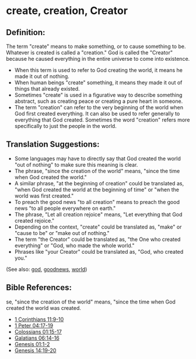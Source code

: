 # create, creation, Creator #

## Definition: ##

The term "create" means to make something, or to cause something to be. Whatever is created is called a "creation." God is called the "Creator" because he caused everything in the entire universe to come into existence.

* When this term is used to refer to God creating the world, it means he made it out of nothing.
* When human beings "create" something, it means they made it out of things that already existed.
* Sometimes "create" is used in a figurative way to describe something abstract, such as creating peace or creating a pure heart in someone.
* The term "creation" can refer to the very beginning of the world when God first created everything. It can also be used to refer generally to everything that God created. Sometimes the word "creation" refers more specifically to just the people in the world.

## Translation Suggestions: ##

* Some languages may have to directly say that God created the world "out of nothing" to make sure this meaning is clear.
* The phrase, "since the creation of the world" means, "since the time when God created the world."
* A similar phrase, "at the beginning of creation" could be translated as, "when God created the world at the beginning of time" or "when the world was first created."
* To preach the good news "to all creation" means to preach the good news "to all people everywhere on earth."
* The phrase, "Let all creation rejoice" means, "Let everything that God created rejoice."
* Depending on the context, "create" could be translated as, "make" or "cause to be" or "make out of nothing."
* The term "the Creator" could be translated as, "the One who created everything" or "God, who made the whole world."
* Phrases like "your Creator" could be translated as, "God, who created you."

(See also: [god](../kt/god.md), [goodnews](../kt/goodnews.md), [world](../other/world.md))

## Bible References: ##
se, "since the creation of the world" means, "since the time when God created the world was created.

* [1 Corinthians 11:9-10](https://door43.org/en/bible/notes/1co/11/09)
* [1 Peter 04:17-19](https://door43.org/en/bible/notes/1pe/04/17)
* [Colossians 01:15-17](https://door43.org/en/bible/notes/col/01/15)
* [Galatians 06:14-16](https://door43.org/en/bible/notes/gal/06/14)
* [Genesis 01:1-2](https://door43.org/en/bible/notes/gen/01/01)
* [Genesis 14:19-20](https://door43.org/en/bible/notes/gen/14/19)


